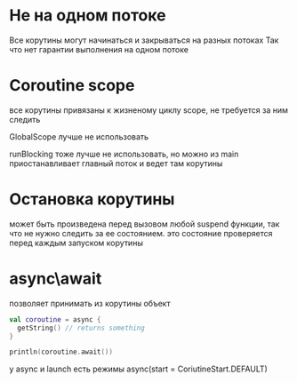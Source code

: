 # Не на одном потоке

Все корутины могут начинаться и закрываться на разных потоках
Так что нет гарантии выполнения на одном потоке

# Coroutine scope 

все корутины привязаны к жизненому циклу scope, не требуется за ним следить

GlobalScope лучше не использовать 

runBlocking тоже лучше не использовать, но можно из main
приостанавливает главный поток и ведет там корутины

# Остановка корутины

может быть произведена перед вызовом любой suspend функции, так что не нужно следить за ее состоянием. это состояние проверяется перед каждым запуском корутины

# async\await

позволяет принимать из корутины объект 

```kotlin
val coroutine = async {
  getString() // returns something
}

println(coroutine.await())
```

у async и launch есть режимы
async(start = CoriutineStart.DEFAULT)


